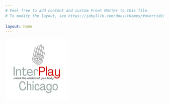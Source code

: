 ```yaml
---
# Feel free to add content and custom Front Matter to this file.
# To modify the layout, see https://jekyllrb.com/docs/themes/#overriding-theme-defaults

layout: home
---
```

![InterPlay Chicago logo](/assets/images/InterPlayChicago.jpg "InterPlay Chicago logo")
